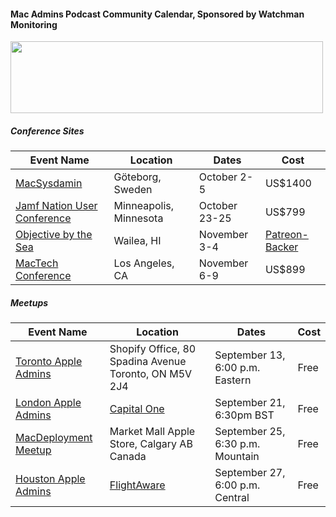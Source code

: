 #### Mac Admins Podcast Community Calendar, Sponsored by Watchman Monitoring

[<img src="https://podcast.macadmins.org/wp-content/uploads/2017/06/Watchman-Monitoring-logo-blue.png" alt="" width="500" height="115" />](https://www.watchmanmonitoring.com)
 
##### Conference Sites

| Event Name | Location | Dates | Cost |
|------------|----------|-------|------|
| [MacSysdamin](https://macsysadmin.se) | Göteborg, Sweden | October 2-5 | US$1400 |
| [Jamf Nation User Conference](https://www.jamf.com/events/jamf-nation-user-conference/2018/) | Minneapolis, Minnesota | October 23-25 | US$799 |
| [Objective by the Sea](https://objectivebythesea.com) | Wailea, HI | November 3-4 | [Patreon-Backer](https://objectivebythesea.com/attending.html) |
| [MacTech Conference](https://conference.mactech.com) | Los Angeles, CA | November 6-9 | US$899 |

##### Meetups

| Event Name | Location | Dates | Cost |
|------------|----------|-------|------|
| [Toronto Apple Admins](https://www.eventbrite.com/e/toronto-macadmins-meet-up-tickets-49558094595) | Shopify Office, 80 Spadina Avenue Toronto, ON M5V 2J4 | September 13, 6:00 p.m. Eastern | Free |
[London Apple Admins](http://www.londonappleadmins.org.uk/events/21st-september-2018-meet-up-capital-one/) | [Capital One](https://goo.gl/maps/e2VtZSUtKCE2) | September 21, 6:30pm BST | Free |
| [MacDeployment Meetup](http://macdeployment.ca) | Market Mall Apple Store, Calgary AB Canada | September 25, 6:30 p.m. Mountain | Free |
| [Houston Apple Admins](https://houstonappleadmins.org/September-Meetup/) | [FlightAware](https://goo.gl/maps/XQ3wqBddPUP2) | September 27, 6:00 p.m. Central | Free |
